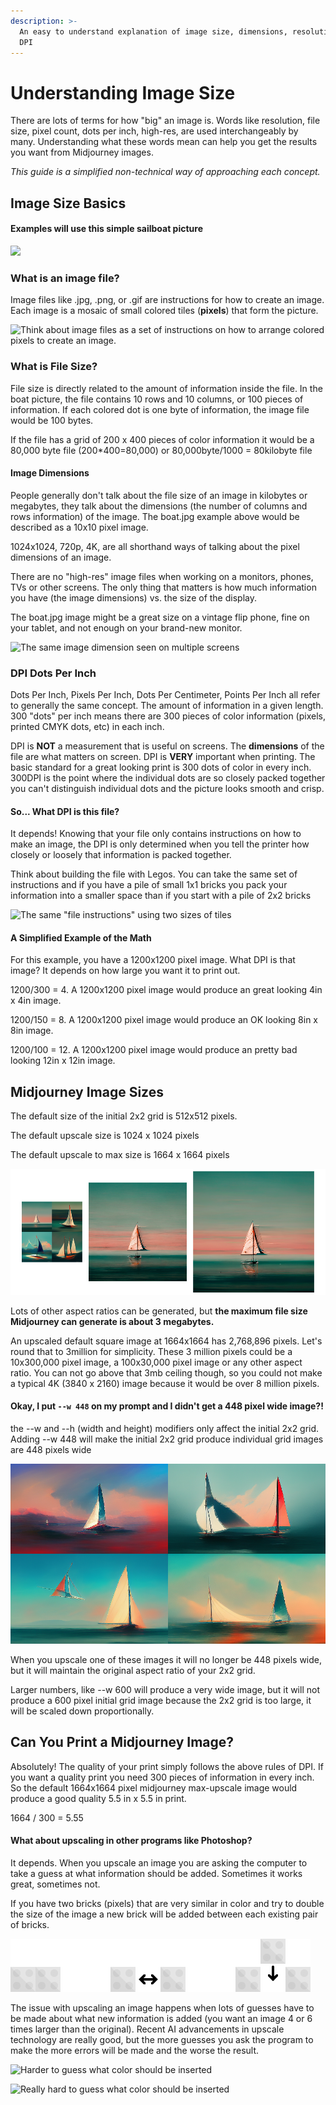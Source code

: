 ```yaml
---
description: >-
  An easy to understand explanation of image size, dimensions, resolutions, and
  DPI
---
```


# Understanding Image Size

There are lots of terms for how "big" an image is. Words like resolution, file size, pixel count, dots per inch, high-res, are used interchangeably by many. Understanding what these words mean can help you get the results you want from Midjourney images.

_This guide is a simplified non-technical way of approaching each concept._



## Image Size Basics

#### Examples will use this simple sailboat picture

![](.gitbook/assets/Resolution\_MJBoat.png)



### **What is an image file?**

Image files like .jpg, .png, or .gif are instructions for how to create an image. \
Each image is a mosaic of small colored tiles (**pixels**) that form the picture.&#x20;

![Think about image files as a set of instructions on how to arrange colored pixels to create an image.](.gitbook/assets/Resolution\_Instructions.png)

### What is File Size?

File size is directly related to the amount of information inside the file. In the boat picture, the file contains 10 rows and 10 columns, or 100 pieces of information. If each colored dot is one byte of information, the image file would be 100 bytes.&#x20;

If the file has a grid of 200 x 400 pieces of color information it would be a 80,000 byte file (200\*400=80,000) or 80,000byte/1000 = 80kilobyte file

#### Image Dimensions

People generally don't talk about the file size of an image in kilobytes or megabytes, they talk about the dimensions (the number of columns and rows information) of the image. The boat.jpg example above would be described as a 10x10 pixel image.&#x20;

1024x1024, 720p, 4K, are all shorthand ways of talking about the pixel dimensions of an image.



There are no "high-res" image files when working on a monitors, phones, TVs or other screens. The only thing that matters is how much information you have (the image dimensions) vs. the size of the display.

The boat.jpg image might be a great size on a vintage flip phone, fine on your tablet, and not enough on your brand-new monitor.

![The same image dimension seen on multiple screens](.gitbook/assets/Resolution\_screenSize.png)

### DPI Dots Per Inch

Dots Per Inch, Pixels Per Inch, Dots Per Centimeter, Points Per Inch all refer to generally the same concept. The amount of information in a given length. 300 "dots" per inch means there are 300 pieces of color information (pixels, printed CMYK dots, etc) in each inch.

DPI is **NOT** a measurement that is useful on screens. The **dimensions** of the file are what matters on screen. DPI is **VERY** important when printing. The basic standard for a great looking print is 300 dots of color in every inch. 300DPI is the point where the individual dots are so closely packed together you can't distinguish individual dots and the picture looks smooth and crisp.

#### So... What DPI is this file?

It depends! Knowing that your file only contains instructions on how to make an image, the DPI is only determined when you tell the printer how closely or loosely that information is packed together.

Think about building the file with Legos.  You can take the same set of instructions and if you have a pile of small 1x1 bricks you pack your information into a smaller space than if you start with a pile of 2x2 bricks

![The same "file instructions" using two sizes of tiles ](.gitbook/assets/Resolution\_TileSize.png)

#### A Simplified Example of the Math

For this example, you have a 1200x1200 pixel image.  What DPI is that image? It depends on how large you want it to print out.

1200/300 = 4. A 1200x1200 pixel image would produce an great looking 4in x 4in image.

1200/150 = 8. A 1200x1200 pixel image would produce an OK looking 8in x 8in image.

1200/100 = 12. A 1200x1200 pixel image would produce an pretty bad looking 12in x 12in image.&#x20;





## Midjourney Image Sizes

The default size of the initial 2x2 grid is 512x512 pixels.

The default upscale size is 1024 x 1024 pixels

The default upscale to max size is 1664 x 1664 pixels

![](<.gitbook/assets/Image Comparisson.png>)

Lots of other aspect ratios can be generated, but **the maximum file size Midjourney can generate is about 3 megabytes.**

An upscaled default square image at 1664x1664 has 2,768,896 pixels. Let's round that to 3million for simplicity. These 3 million pixels could be a 10x300,000 pixel image, a 100x30,000 pixel image or any other aspect ratio. You can not go above that 3mb ceiling though, so you could not make a typical 4K (3840 x 2160) image because it would be over 8 million pixels.

#### Okay, I put  `--w 448` on my prompt and I didn't get a 448 pixel wide image?!

the --w and --h (width and height) modifiers only affect the initial 2x2 grid.  Adding --w 448 will make the initial 2x2 grid produce individual grid images are 448 pixels wide

![/imagine sailboat --w 448  produces a 896 x 512 begining grid.](<.gitbook/assets/image (1) (1).png>)

When you upscale one of these images it will no longer be 448 pixels wide, but it will maintain the original aspect ratio of your 2x2 grid.

Larger numbers, like --w 600 will produce a very wide image, but it will not produce a 600 pixel initial grid image because the 2x2 grid is too large, it will be scaled down proportionally.



## Can You Print a Midjourney Image?

Absolutely! The quality of your print simply follows the above rules of DPI.  If you want a quality print you need 300 pieces of information in every inch.  So the default 1664x1664 pixel midjourney max-upscale image would produce a good quality 5.5 in x 5.5 in print.

1664 / 300 = 5.55



#### What about upscaling in other programs like Photoshop?

It depends. When you upscale an image you are asking the computer to take a guess at what information should be added. Sometimes it works great, sometimes not.&#x20;

If you have two bricks (pixels) that are very similar in color and try to double the size of the image a new brick will be added between each existing pair of bricks.&#x20;

![Easy to guess what color should be inserted](.gitbook/assets/Upscale2x.jpg)

The issue with upscaling an image happens when lots of guesses have to be made about what new information is added (you want an image 4 or 6 times larger than the original). Recent AI advancements in upscale technology are really good, but the more guesses you ask the program to make the more errors will be made and the worse the result. &#x20;

![Harder to guess what color should be inserted](<.gitbook/assets/MJ\_Upscales (1).jpg>)



![Really hard to guess what color should be inserted](.gitbook/assets/MJ\_Upscales\_4X.jpg)







